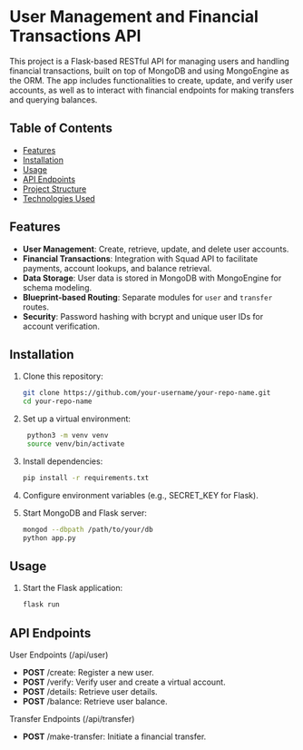 # User Management and Financial Transactions API

This project is a Flask-based RESTful API for managing users and handling financial transactions, built on top of MongoDB and using MongoEngine as the ORM. The app includes functionalities to create, update, and verify user accounts, as well as to interact with financial endpoints for making transfers and querying balances.

## Table of Contents
- [Features](#features)
- [Installation](#installation)
- [Usage](#usage)
- [API Endpoints](#api-endpoints)
- [Project Structure](#project-structure)
- [Technologies Used](#technologies-used)

## Features

- **User Management**: Create, retrieve, update, and delete user accounts.
- **Financial Transactions**: Integration with Squad API to facilitate payments, account lookups, and balance retrieval.
- **Data Storage**: User data is stored in MongoDB with MongoEngine for schema modeling.
- **Blueprint-based Routing**: Separate modules for `user` and `transfer` routes.
- **Security**: Password hashing with bcrypt and unique user IDs for account verification.

## Installation

1. Clone this repository:
   ```bash
   git clone https://github.com/your-username/your-repo-name.git
   cd your-repo-name

2. Set up a virtual environment:
   ```bash
    python3 -m venv venv
    source venv/bin/activate
   
3. Install dependencies:
    ```bash
    pip install -r requirements.txt

4. Configure environment variables (e.g., SECRET_KEY for Flask).
   
5. Start MongoDB and Flask server:
     ````bash
     mongod --dbpath /path/to/your/db
     python app.py

## Usage

1. Start the Flask application:
   ```bash
   flask run

## API Endpoints

User Endpoints (/api/user)
- **POST** /create: Register a new user.
- **POST** /verify: Verify user and create a virtual account.
- **POST** /details: Retrieve user details.
- **POST** /balance: Retrieve user balance.

Transfer Endpoints (/api/transfer)
- **POST** /make-transfer: Initiate a financial transfer.
  
